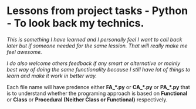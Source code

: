 # Lessons from project tasks - Python - To look back my technics.

*This is something I have learned and I personally feel I want to call back later but if someone needed for the same lession. That will really make me feel awesome.*

*I do also welcome others feedback if any smart or alternative or mainly best way of doing the same functionality because I still have lot of things to learn and make it work in better way.*

Each file name will have predence either **FA_\*.py** or **CA_\*.py** or **PA_\*.py** that is to understand whether the programing approach is based on **Functional** or **Class** or **Procedural (Neither Class or Functional)** respectively.
